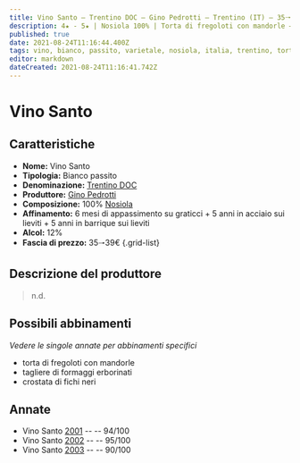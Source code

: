 ```yaml
---
title: Vino Santo – Trentino DOC – Gino Pedrotti – Trentino (IT) – 35🠒39€
description: 4★ - 5★ | Nosiola 100% | Torta di fregoloti con mandorle – Tagliere di formaggi erborinati – Crostata di fichi neri
published: true
date: 2021-08-24T11:16:44.400Z
tags: vino, bianco, passito, varietale, nosiola, italia, trentino, torta di fregoloti con mandorle, tagliere di formaggi erborinati, crostata di fichi neri, 35🠒39€, 5 stelle
editor: markdown
dateCreated: 2021-08-24T11:16:41.742Z
---
```


# Vino Santo

## Caratteristiche
- **Nome:** Vino Santo 
- **Tipologia:** Bianco passito
- **Denominazione:** [Trentino DOC](/denominazioni/Italia/Trentino/DOC/Trentino)
- **Produttore:** [Gino Pedrotti](/produttori/Italia/Trentino/Gino-Pedrotti) 
- **Composizione:** 100% [Nosiola](/vitigni/Italia/bacca-bianca/nosiola)
- **Affinamento:** 6 mesi di appassimento su graticci + 5 anni in acciaio sui lieviti + 5 anni in barrique sui lieviti
- **Alcol:** 12%
- **Fascia di prezzo:** 35🠒39€
{.grid-list}

## Descrizione del produttore

> n.d.

## Possibili abbinamenti
*Vedere le singole annate per abbinamenti specifici*

- torta di fregoloti con mandorle
- tagliere di formaggi erborinati
- crostata di fichi neri

## Annate
- Vino Santo [2001](vini/Italia/Trentino/Gino-Pedrotti/Vino-Santo/2001) -- <span class="star-5"></span> -- 94/100
- Vino Santo [2002](vini/Italia/Trentino/Gino-Pedrotti/Vino-Santo/2002) -- <span class="star-5"></span> -- 95/100
- Vino Santo [2003](vini/Italia/Trentino/Gino-Pedrotti/Vino-Santo/2003) -- <span class="star-4"></span> -- 90/100

